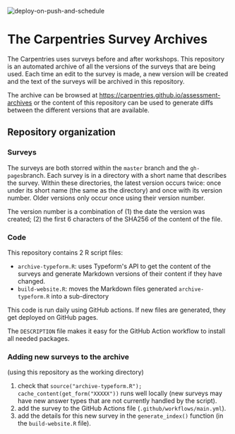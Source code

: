 ![deploy-on-push-and-schedule](https://github.com/carpentries/assessment-archives/workflows/deploy-on-push-and-schedule/badge.svg)

# The Carpentries Survey Archives

The Carpentries uses surveys before and after workshops. This repository is an
automated archive of all the versions of the surveys that are being used. Each
time an edit to the survey is made, a new version will be created and the text
of the surveys will be archived in this repository.

The archive can be browsed at <https://carpentries.github.io/assessment-archives> or the content of this repository can be used to generate diffs between the different versions that are available.

## Repository organization

### Surveys

The surveys are both storred within the `master` branch and the `gh-pages`branch. Each survey is in a directory with a short name that describes the survey. Within these directories, the latest version occurs twice: once under its short name (the same as the directory) and once with its version number. Older versions only occur once using their version number.

The version number is a combination of (1) the date the version was created; (2) the first 6 characters of the SHA256 of the content of the file.


### Code

This repository contains 2 R script files: 

- `archive-typeform.R`: uses Typeform's API to get the content of the surveys
  and generate Markdown versions of their content if they have changed.
- `build-website.R`: moves the Markdown files generated `archive-typeform.R`   into a sub-directory

This code is run daily using GitHub actions. If new files are generated, they get deployed on GitHub pages.

The `DESCRIPTION` file makes it easy for the GitHub Action workflow to install all needed packages.

### Adding new surveys to the archive

(using this repository as the working directory)

1. check that
  `source("archive-typeform.R"); cache_content(get_form("XXXXX"))`
  runs well locally (new surveys may have new answer types that are not
  currently handled by the script).
1. add the survey to the GitHub Actions file (`.github/workflows/main.yml`).
2. add the details for this new survey in the `generate_index()` function (in
   the `build-website.R` file).
